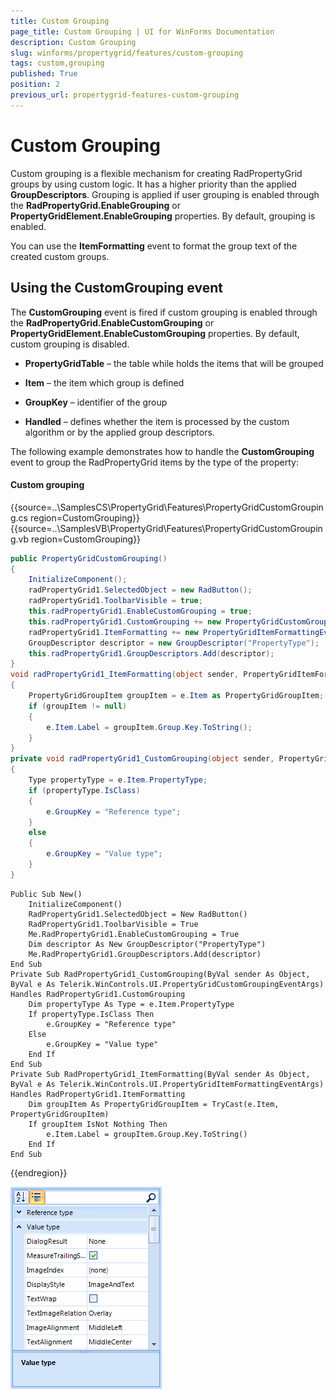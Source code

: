 ```yaml
---
title: Custom Grouping
page_title: Custom Grouping | UI for WinForms Documentation
description: Custom Grouping
slug: winforms/propertygrid/features/custom-grouping
tags: custom,grouping
published: True
position: 2
previous_url: propertygrid-features-custom-grouping
---
```


# Custom Grouping

Custom grouping is a flexible mechanism for creating RadPropertyGrid groups by using custom logic. It has a higher priority than the applied __GroupDescriptors__. Grouping is applied if user grouping is enabled through the __RadPropertyGrid.EnableGrouping__ or __PropertyGridElement.EnableGrouping__ properties. By default, grouping is enabled.

You can use the __ItemFormatting__ event to format the group text of the created custom groups.

## Using the CustomGrouping event

The __CustomGrouping__ event is fired if custom grouping is enabled through the __RadPropertyGrid.EnableCustomGrouping__ or __PropertyGridElement.EnableCustomGrouping__ properties. By default, custom grouping is disabled.

* __PropertyGridTable__ – the table while holds the items that will be grouped

* __Item__ – the item which group is defined

* __GroupKey__ – identifier of the group

* __Handled__ – defines whether the item is processed by the custom algorithm or by the applied group descriptors.

The following example demonstrates how to handle the __CustomGrouping__ event to group the RadPropertyGrid items by the type of the property:

#### Custom grouping

{{source=..\SamplesCS\PropertyGrid\Features\PropertyGridCustomGrouping.cs region=CustomGrouping}} 
{{source=..\SamplesVB\PropertyGrid\Features\PropertyGridCustomGrouping.vb region=CustomGrouping}} 

````C#
public PropertyGridCustomGrouping()
{
    InitializeComponent();
    radPropertyGrid1.SelectedObject = new RadButton();
    radPropertyGrid1.ToolbarVisible = true;
    this.radPropertyGrid1.EnableCustomGrouping = true;
    this.radPropertyGrid1.CustomGrouping += new PropertyGridCustomGroupingEventHandler(radPropertyGrid1_CustomGrouping);
    radPropertyGrid1.ItemFormatting += new PropertyGridItemFormattingEventHandler(radPropertyGrid1_ItemFormatting);
    GroupDescriptor descriptor = new GroupDescriptor("PropertyType");
    this.radPropertyGrid1.GroupDescriptors.Add(descriptor);
}
void radPropertyGrid1_ItemFormatting(object sender, PropertyGridItemFormattingEventArgs e)
{
    PropertyGridGroupItem groupItem = e.Item as PropertyGridGroupItem;
    if (groupItem != null)
    {
        e.Item.Label = groupItem.Group.Key.ToString();
    }
}
private void radPropertyGrid1_CustomGrouping(object sender, PropertyGridCustomGroupingEventArgs e)
{
    Type propertyType = e.Item.PropertyType;
    if (propertyType.IsClass)
    {
        e.GroupKey = "Reference type";
    }
    else
    {
        e.GroupKey = "Value type";
    }
}

````
````VB.NET
Public Sub New()
    InitializeComponent()
    RadPropertyGrid1.SelectedObject = New RadButton()
    RadPropertyGrid1.ToolbarVisible = True
    Me.RadPropertyGrid1.EnableCustomGrouping = True
    Dim descriptor As New GroupDescriptor("PropertyType")
    Me.RadPropertyGrid1.GroupDescriptors.Add(descriptor)
End Sub
Private Sub RadPropertyGrid1_CustomGrouping(ByVal sender As Object, ByVal e As Telerik.WinControls.UI.PropertyGridCustomGroupingEventArgs) Handles RadPropertyGrid1.CustomGrouping
    Dim propertyType As Type = e.Item.PropertyType
    If propertyType.IsClass Then
        e.GroupKey = "Reference type"
    Else
        e.GroupKey = "Value type"
    End If
End Sub
Private Sub RadPropertyGrid1_ItemFormatting(ByVal sender As Object, ByVal e As Telerik.WinControls.UI.PropertyGridItemFormattingEventArgs) Handles RadPropertyGrid1.ItemFormatting
    Dim groupItem As PropertyGridGroupItem = TryCast(e.Item, PropertyGridGroupItem)
    If groupItem IsNot Nothing Then
        e.Item.Label = groupItem.Group.Key.ToString()
    End If
End Sub

````

{{endregion}}

![propertygrid-features-custom-grouping 001](images/propertygrid-features-custom-grouping001.png)
